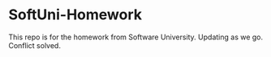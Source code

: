# SoftUni-Homework
This repo is for the homework from Software University. 
Updating as we go.
Conflict solved.

